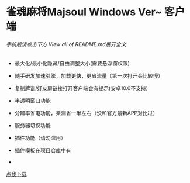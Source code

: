 # 雀魂麻将Majsoul Windows Ver~ 客户端

###### 手机版请点击下方 View all of README.md展开全文

- 最大化/最小化隐藏/自由调整大小(需要悬浮窗权限)

- 随手研发加速引擎，加载更快，更省流量（第一次打开会比较慢）

- 复制牌谱/好友房链接打开客户端会有提示(安卓10.0不支持)

- 半透明窗口功能

- 分辨率省电功能，亲测省一半左右（没和官方最新APP对比过）

- 服务器切换功能

- 插件功能（请勿滥用）

- 插件模板在项目仓库中有

- 
[点我下载](https://github.com/ZYFDroid/android-majsoul-windows/releases)